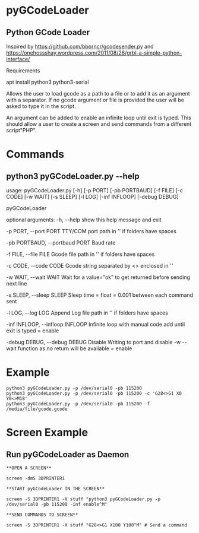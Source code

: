 # pyGCodeLoader
## Python GCode Loader

Inspired by https://github.com/bborncr/gcodesender.py and https://onehossshay.wordpress.com/2011/08/26/grbl-a-simple-python-interface/

Requirements

apt install python3 python3-serial

Allows the user to load gcode as a path to a file or to add it as an argument with a separator.
If no gcode argument or file is provided the user will be asked to type it in the script.

An argument can be added to enable an infinite loop until exit is typed.
This should allow a user to create a screen and send commands from a different script"PHP".

# Commands
## python3 pyGCodeLoader.py --help

usage: pyGCodeLoader.py [-h] [-p PORT] [-pb PORTBAUD] [-f FILE] [-c CODE]
                        [-w WAIT] [-s SLEEP] [-l LOG] [-inf INFLOOP]
                        [-debug DEBUG]

pyGCodeLoader

optional arguments:
  -h, --help            show this help message and exit

  -p PORT, --port PORT  TTY/COM port path in '' if folders have spaces

  -pb PORTBAUD, --portbaud PORT Baud rate

  -f FILE, --file FILE  Gcode file path in '' if folders have spaces

  -c CODE, --code CODE  Gcode string separated by <> enclosed in ''

  -w WAIT, --wait WAIT  Wait for a value="ok" to get returned before sending next line

  -s SLEEP, --sleep SLEEP Sleep time = float = 0.001 between each command sent

  -l LOG, --log LOG     Append Log file path in '' if folders have spaces

  -inf INFLOOP, --infloop INFLOOP Infinite loop with manual code add until exit is typed = enable

  -debug DEBUG, --debug DEBUG Disable Writing to port and disable -w --wait function as no return will be available = enable

# Example
```
python3 pyGCodeLoader.py -p /dev/serial0 -pb 115200
python3 pyGCodeLoader.py -p /dev/serial0 -pb 115200 -c 'G28<>G1 X0 Y0<>M18'
python3 pyGCodeLoader.py -p /dev/serial0 -pb 115200 -f /media/file/gcode.gcode
```
# Screen Example
## Run pyGCodeLoader as Daemon
```
**OPEN A SCREEN**

screen -dmS 3DPRINTER1

**START pyGCodeLoader IN THE SCREEN**

screen -S 3DPRINTER1 -X stuff "python3 pyGCodeLoader.py -p /dev/serial0 -pb 115200 -inf enable^M"

**SEND COMMANDS TO SCREEN**

screen -S 3DPRINTER1 -X stuff "G28<>G1 X100 Y100^M" # Send a command
```

